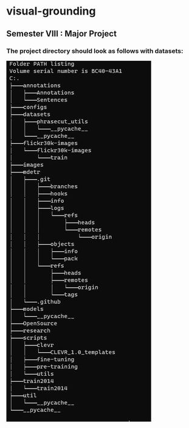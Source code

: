 # visual-grounding
## Semester VIII : Major Project


### The project directory should look as follows with datasets:
![Directory Tree](/directory-tree.png)
